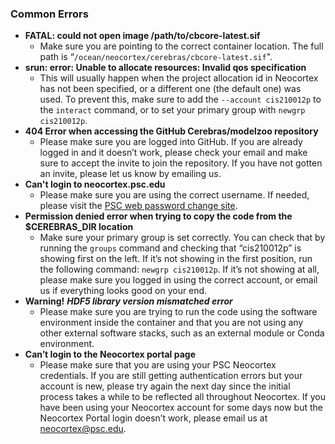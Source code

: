 
  
### Common Errors
* **FATAL: could not open image /path/to/cbcore-latest.sif**
   * Make sure you are pointing to the correct container location. The full path is “`/ocean/neocortex/cerebras/cbcore-latest.sif`".
* **srun: error: Unable to allocate resources: Invalid qos specification**
   * This will usually happen when the project allocation id in Neocortex has not been specified, or a different one (the default one) was used. To prevent this, make sure to add the `--account cis210012p` to the `interact` command, or to set your primary group with `newgrp cis210012p`.
* **404 Error when accessing the GitHub Cerebras/modelzoo repository**
   * Please make sure you are logged into GitHub. If you are already logged in and it doesn’t work, please check your email and make sure to accept the invite to join the repository. If you have not gotten an invite, please let us know by emailing us.
* **Can't login to neocortex.psc.edu**
   * Please make sure you are using the correct username. If needed, please visit the [PSC web password change site](https://apr.psc.edu/).
* **Permission denied error when trying to copy the code from the $CEREBRAS_DIR location**
   * Make sure your primary group is set correctly. You can check that by running the `groups` command and checking that “cis210012p” is showing first on the left. If it’s not showing in the first position, run the following command: `newgrp cis210012p`. If it’s not showing at all, please make sure you logged in using the correct account, or email us if everything looks good on your end.
* **Warning!** ***HDF5 library version mismatched error***
   * Please make sure you are trying to run the code using the software environment inside the container and that you are not using any other external software stacks, such as an external module or Conda environment.
* **Can’t login to the Neocortex portal page**
   * Please make sure that you are using your PSC Neocortex credentials. If you are still getting authentication errors but your account is new, please try again the next day since the initial process takes a while to be reflected all throughout Neocortex. If you have been using your Neocortex account for some days now but the Neocortex Portal login doesn’t work, please email us at neocortex@psc.edu.
